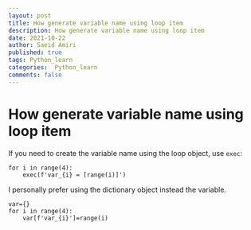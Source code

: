 ```yaml
---
layout: post
title: How generate variable name using loop item
description: How generate variable name using loop item
date: 2021-10-22
author: Saeid Amiri
published: true
tags: Python_learn
categories:  Python_learn
comments: false
---
```


# How generate variable name using loop item 
If you need to create the variable name using the loop object, use `exec`:
````
for i in range(4):
    exec(f'var_{i} = [range(i)]')
````

I personally prefer using the dictionary object instead the variable. 
````
var={}
for i in range(4):
    var[f'var_{i}']=range(i)
````







